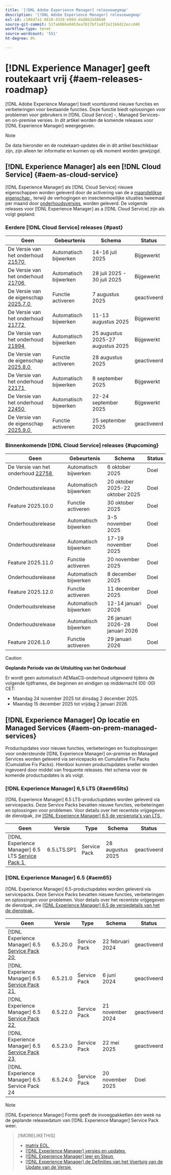```yaml
---
title: '[!DNL Adobe Experience Manager] releasewegmap'
description: '[!DNL Adobe Experience Manager] releasewegmap'
exl-id: c106d7a1-8810-4328-b99d-dad862a50640
source-git-commit: 51fab06be0453ea781fbf1a8f2e21b6d12eccd40
workflow-type: tm+mt
source-wordcount: '551'
ht-degree: 0%

---
```



# [!DNL Experience Manager] geeft routekaart vrij {#aem-releases-roadmap}

[!DNL Adobe Experience Manager] biedt voortdurend nieuwe functies en verbeteringen voor bestaande functies. Deze functie biedt oplossingen voor problemen voor gebruikers in [!DNL Cloud Service] -, Managed Services- en on-premise versies. In dit artikel worden de komende releases voor [!DNL Experience Manager] weergegeven.

>[!NOTE]
>
>De data hieronder en de routekaart-updates die in dit artikel beschikbaar zijn, zijn alleen ter informatie en kunnen op elk moment worden gewijzigd.

## [!DNL Experience Manager] als een [!DNL Cloud Service] {#aem-as-cloud-service}

[!DNL Experience Manager] als [!DNL Cloud Service] nieuwe eigenschappen worden geleverd door de activering van de a [&#x200B; maandelijkse eigenschap &#x200B;](https://experienceleague.adobe.com/en/docs/experience-manager-cloud-service/content/release-notes/release-notes/release-notes-current), terwijl de verhogingen en insectenmoeilijke situaties tweemaal per maand door [&#x200B; onderhoudsversies &#x200B;](https://experienceleague.adobe.com/en/docs/experience-manager-cloud-service/content/release-notes/maintenance/latest) worden geleverd.
De volgende releases voor [!DNL Experience Manager] as a [!DNL Cloud Service] zijn als volgt gepland:

### Eerdere [!DNL Cloud Service] releases {#past}

| Geen | Gebeurtenis | Schema | Status |
|---|---|---|---|
| De Versie van het onderhoud [&#x200B; 21570 &#x200B;](https://experienceleague.adobe.com/en/docs/experience-manager-cloud-service/content/release-notes/maintenance/2025/2025-7-0#21570) | Automatisch bijwerken | 14-16 juli 2025 | Bijgewerkt |
| De Versie van het onderhoud [&#x200B; 21706 &#x200B;](https://experienceleague.adobe.com/en/docs/experience-manager-cloud-service/content/release-notes/maintenance/2025/2025-7-0#21706) | Automatisch bijwerken | 28 juli 2025 - 30 juli 2025 | Bijgewerkt |
| De Versie van de eigenschap [&#x200B; 2025.7.0 &#x200B;](https://experienceleague.adobe.com/en/docs/experience-manager-cloud-service/content/release-notes/release-notes/2025/release-notes-2025-7-0) | Functie activeren | 7 augustus 2025 | geactiveerd |
| De Versie van het onderhoud [&#x200B; 21772 &#x200B;](https://experienceleague.adobe.com/en/docs/experience-manager-cloud-service/content/release-notes/maintenance/2025/2025-8-0#21772) | Automatisch bijwerken | 11-13 augustus 2025 | Bijgewerkt |
| De Versie van het onderhoud [&#x200B; 21994 &#x200B;](https://experienceleague.adobe.com/en/docs/experience-manager-cloud-service/content/release-notes/maintenance/2025/2025-8-0#21994) | Automatisch bijwerken | 25 augustus 2025-27 augustus 2025 | Bijgewerkt |
| De Versie van de eigenschap [&#x200B; 2025.8.0 &#x200B;](https://experienceleague.adobe.com/en/docs/experience-manager-cloud-service/content/release-notes/release-notes/2025/release-notes-2025-8-0) | Functie activeren | 28 augustus 2025 | geactiveerd |
| De Versie van het onderhoud [&#x200B; 22171 &#x200B;](https://experienceleague.adobe.com/en/docs/experience-manager-cloud-service/content/release-notes/maintenance/2025/2025-9-0#22171) | Automatisch bijwerken | 8 september 2025 | Bijgewerkt |
| De Versie van het onderhoud [&#x200B; 22450 &#x200B;](https://experienceleague.adobe.com/en/docs/experience-manager-cloud-service/content/release-notes/maintenance/2025/2025-9-0#22450) | Automatisch bijwerken | 22-24 september 2025 | Bijgewerkt |
| De Versie van de eigenschap [&#x200B; 2025.9.0 &#x200B;](https://experienceleague.adobe.com/en/docs/experience-manager-cloud-service/content/release-notes/release-notes/release-notes-current) | Functie activeren | 25 september 2025 | geactiveerd |

### Binnenkomende [!DNL Cloud Service] releases {#upcoming}

| Geen | Gebeurtenis | Schema | Status |
|---|---|---|---|
| De Versie van het onderhoud [&#x200B; 22758 &#x200B;](https://experienceleague.adobe.com/en/docs/experience-manager-cloud-service/content/release-notes/maintenance/latest) | Automatisch bijwerken | 6 oktober 2025 | Doel |
| Onderhoudsrelease | Automatisch bijwerken | 20 oktober 2025-22 oktober 2025 | Doel |
| Feature 2025.10.0 | Functie activeren | 30 oktober 2025 | Doel |
| Onderhoudsrelease | Automatisch bijwerken | 3-5 november 2025 | Doel |
| Onderhoudsrelease | Automatisch bijwerken | 17-19 november 2025 | Doel |
| Feature 2025.11.0 | Functie activeren | 20 november 2025 | Doel |
| Onderhoudsrelease | Automatisch bijwerken | 8 december 2025 | Doel |
| Feature 2025.12.0 | Functie activeren | 11 december 2025 | Doel |
| Onderhoudsrelease | Automatisch bijwerken | 12-14 januari 2026 | Doel |
| Onderhoudsrelease | Automatisch bijwerken | 26 januari 2026-28 januari 2026 | Doel |
| Feature 2026.1.0 | Functie activeren | 29 januari 2026 | Doel |

>[!CAUTION]
>
>**Geplande Periode van de Uitsluiting van het Onderhoud**
>
> Er wordt geen automatisch AEMaaCS-onderhoud uitgevoerd tijdens de volgende tijdframes, die beginnen en eindigen op middernacht (00 :00) CET:
>
>* Maandag 24 november 2025 tot dinsdag 2 december 2025.
>* Maandag 15 december 2025 tot vrijdag 2 januari 2026.

## [!DNL Experience Manager] Op locatie en Managed Services {#aem-on-prem-managed-services}

Productupdates voor nieuwe functies, verbeteringen en foutoplossingen voor ondersteunde [!DNL Experience Manager] on-premise en Managed Services worden geleverd via servicepacks en Cumulative Fix Packs (Cumulative Fix Packs). Hierdoor kunnen productupdates sneller worden ingevoerd door middel van frequente releases. Het schema voor de komende productupdates is als volgt.

### [!DNL Experience Manager] 6,5 LTS {#aem65lts}

[!DNL Experience Manager] 6.5 LTS-productupdates worden geleverd via servicepacks. Deze Service Packs bevatten nieuwe functies, verbeteringen en oplossingen voor problemen. Voor details over het recentste vrijgegeven de dienstpak, zie [[!DNL Experience Manager]  6.5 de versienota&#39;s van LTS &#x200B;](https://experienceleague.adobe.com/en/docs/experience-manager-65-lts/content/release-notes/release-notes).

| Geen | Versie | Type | Schema | Status |
|---|---|---|---|---|
| [!DNL Experience Manager] 6.5 LTS [&#x200B; Service Pack 1 &#x200B;](https://experienceleague.adobe.com/en/docs/experience-manager-65-lts/content/release-notes/release-notes) | 6.5.LTS.SP1 | Service Pack | 28 augustus 2025 | geactiveerd |

### [!DNL Experience Manager] 6.5 {#aem65}

[!DNL Experience Manager] 6.5-productupdates worden geleverd via servicepacks. Deze Service Packs bevatten nieuwe functies, verbeteringen en oplossingen voor problemen. Voor details over het recentste vrijgegeven de dienstpak, zie [[!DNL Experience Manager]  6.5 de versiedetails van het de dienstpak &#x200B;](https://experienceleague.adobe.com/en/docs/experience-manager-65/content/release-notes/release-notes).

| Geen | Versie | Type | Schema | Status |
|---|---|---|---|---|
| [!DNL Experience Manager] 6.5 [&#x200B; Service Pack 20 &#x200B;](https://experienceleague.adobe.com/en/docs/experience-manager-65/content/release-notes/service-pack/6-5-20) | 6.5.20.0 | Service Pack | 22 februari 2024 | geactiveerd |
| [!DNL Experience Manager] 6.5 [&#x200B; Service Pack 21 &#x200B;](https://experienceleague.adobe.com/en/docs/experience-manager-65/content/release-notes/service-pack/6-5-21) | 6.5.21.0 | Service Pack | 6 juni 2024 | geactiveerd |
| [!DNL Experience Manager] 6.5 [&#x200B; Service Pack 22 &#x200B;](https://experienceleague.adobe.com/en/docs/experience-manager-65/content/release-notes/service-pack/6-5-22) | 6.5.22.0 | Service Pack | 21 november 2024 | geactiveerd |
| [!DNL Experience Manager] 6.5 [&#x200B; Service Pack 23 &#x200B;](https://experienceleague.adobe.com/en/docs/experience-manager-65/content/release-notes/release-notes) | 6.5.23.0 | Service Pack | 22 mei 2025 | geactiveerd |
| [!DNL Experience Manager] 6.5 Service Pack 24 | 6.5.24.0 | Service Pack | 20 november 2025 | Doel |

>[!NOTE]
>
>[!DNL Experience Manager] Forms geeft de invoegpakketten één week na de geplande releasedatum van [!DNL Experience Manager] Service Pack weer.

>[!MORELIKETHIS]
>
>* [&#x200B; matrix EOL &#x200B;](https://helpx.adobe.com/support/programs/eol-matrix.html)
>* [[!DNL Experience Manager]  versies en updates &#x200B;](https://experienceleague.adobe.com/en/docs/experience-manager-release-information/aem-release-updates/aem-releases-updates)
>* [[!DNL Experience Manager]  leer en Steun &#x200B;](https://experienceleague.adobe.com/en/docs/experience-manager-cloud-service)
>* [[!DNL Experience Manager]  de Definities van het Voertuig van de Update van de Versie &#x200B;](/help/using/update-release-vehicle-definitions.md)
